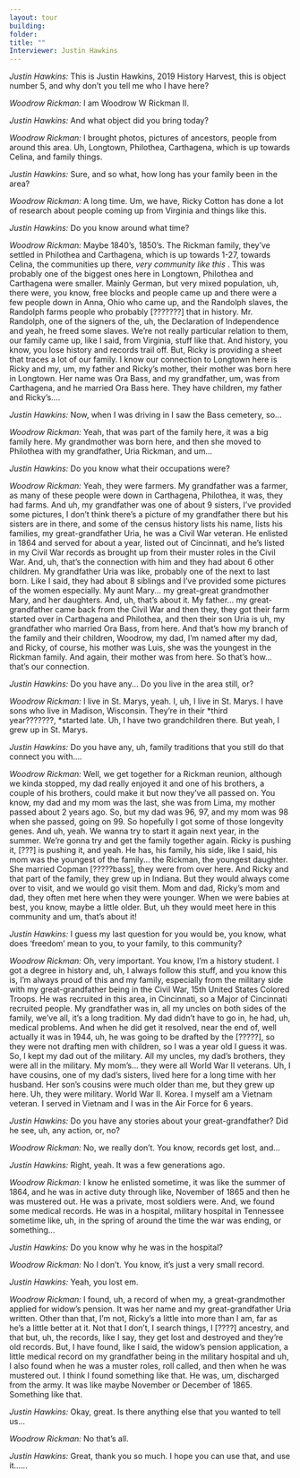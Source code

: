 ```yaml
---
layout: tour
building: 
folder: 
title: ""
Interviewer: Justin Hawkins
---
```



*Justin Hawkins:* This is Justin Hawkins, 2019 History Harvest, this is object number 5, and why don’t you tell me who I have here?

*Woodrow Rickman:* I am Woodrow W Rickman II.

*Justin Hawkins:* And what object did you bring today?

*Woodrow Rickman:* I brought photos, pictures of ancestors, people from around this area. Uh, Longtown, Philothea, Carthagena, which is up towards Celina, and family things.

*Justin Hawkins:* Sure, and so what, how long has your family been in the area?

*Woodrow Rickman:* A long time. Um, we have, Ricky Cotton has done a lot of research about people coming up from Virginia and things like this.

*Justin Hawkins:* Do you know around what time?

*Woodrow Rickman:* Maybe 1840’s, 1850’s. The Rickman family, they’ve settled in Philothea and Carthagena, which is up towards 1-27, towards Celina, the communities up there, *very community like this* . This was probably one of the biggest ones here in Longtown, Philothea and Carthagena were smaller. Mainly German, but very mixed population, uh, there were, you know, free blocks and people came up and there were a few people down in Anna, Ohio who came up, and the Randolph slaves, the Randolph farms people who probably [???????] that in history. Mr. Randolph, one of the signers of the, uh, the Declaration of Independence and yeah, he freed some slaves. We’re not really particular relation to them, our family came up, like I said, from Virginia, stuff like that. And history, you know, you lose history and records trail off. But, Ricky is providing a sheet that traces a lot of our family. I know our connection to Longtown here is Ricky and my, um, my father and Ricky’s mother, their mother was born here in Longtown. Her 
name was Ora Bass, and my grandfather, um, was from Carthagena, and he married Ora Bass here. They have children, my father and Ricky’s....

*Justin Hawkins:* Now, when I was driving in I saw the Bass cemetery, so...

*Woodrow Rickman:* Yeah, that was part of the family here, it was a big family here. My grandmother was born here, and then she moved to Philothea with my grandfather, Uria Rickman, and um...

*Justin Hawkins:* Do you know what their occupations were? 

*Woodrow Rickman:* Yeah, they were farmers. My grandfather was a farmer, as many of these people were down in Carthagena, Philothea, it was, they had farms. And uh, my grandfather was one of about 9 sisters, I’ve provided some pictures, I don’t think there’s a picture of my grandfather there but his sisters are in there, and some of the census history lists his name, lists his families, my great-grandfather Uria, he was a Civil War veteran. He enlisted in 1864 and served for about a year, listed out of Cincinnati, and he’s listed in my Civil War records as brought up from their muster roles in the Civil War. And, uh, that’s the connection with him and they had about 6 other children. My grandfather Uria was like, probably one of the next to last born. Like I said, they had about 8 siblings and I’ve provided some pictures of the women especially. My aunt Mary... my great-great grandmother Mary, and her daughters. And, uh, that’s about it. My father... my great-grandfather came back from the Civil War and then they, they got their farm started over in Carthagena and Philothea, and then their son Uria is uh, my grandfather who married Ora Bass, from here. And that’s how my branch of the family and their children, Woodrow, my dad, I’m named after my dad, and Ricky, of course, his mother was Luis, she was the youngest in the Rickman family. And again, their mother was from here. So that’s how... that’s our connection.

*Justin Hawkins:* Do you have any... Do you live in the area still, or? 

*Woodrow Rickman:* I live in St. Marys, yeah. I, uh, I live in St. Marys. I have sons who live in Madison, Wisconsin. They’re in their *third year???????, *started late. Uh, I have two grandchildren there. But yeah, I grew up in St. Marys.

*Justin Hawkins:* Do you have any, uh, family traditions that you still do that connect you with....

*Woodrow Rickman:* Well, we get together for a Rickman reunion, although we kinda stopped, my dad really enjoyed it and one of his brothers, a couple of his brothers, could make it but now they’ve all passed on. You know, my dad and my mom was the last, she was from Lima, my mother passed about 2 years ago. So, but my dad was 96, 97, and my mom was 98 when she passed, going on 99. So hopefully I got some of those longevity genes. And uh, yeah. We wanna try to start it again next year, in the summer. We’re gonna try and get the family together again. Ricky is pushing it, [???] is pushing it, and yeah. He has, his family, his side, like I said, his mom was the youngest of the family... the Rickman, the youngest daughter. She married Copman [?????bass], they were from over here. And Ricky and that part of the family, they grew up in Indiana. But they would always come over to visit, and we would go visit them. Mom and dad, Ricky’s mom and dad, they often met here when they were younger. When we were babies at best, you know, maybe a little older. But, uh they would meet here in this community and um, that’s about it! 

*Justin Hawkins:* I guess my last question for you would be, you know, what does ‘freedom’ mean to you, to your family, to this community?

*Woodrow Rickman:* Oh, very important. You know, I’m a history student. I got a degree in history and, uh, I always follow this stuff, and you know this is, I’m always proud of this and my family, especially from the military side with my great-grandfather being in the Civil War, 15th United 
States Colored Troops. He was recruited in this area, in Cincinnati, so a Major of Cincinnati recruited people. My grandfather was in, all my uncles on both sides of the family, we’ve all, it’s a long tradition. My dad didn’t have to go in, he had, uh, medical problems. And when he did get it resolved, near the end of, well actually it was in 1944, uh, he was going to be drafted by the [?????], so they were not drafting men with children, so I was a year old I guess it was. So, I kept my dad out of the military. All my uncles, my dad’s brothers, they were all in the military. My mom’s... they were all World War II veterans. Uh, I have cousins, one of my dad’s sisters, lived here for a long time with her husband. Her son’s cousins were much older than me, but they grew up here. Uh, they were military. World War II. Korea. I myself am a Vietnam veteran. I served in Vietnam and I was in the Air Force for 6 years.

*Justin Hawkins:* Do you have any stories about your great-grandfather? Did he see, uh, any action, or, no?

*Woodrow Rickman:* No, we really don’t. You know, records get lost, and...

*Justin Hawkins:* Right, yeah. It was a few generations ago.

*Woodrow Rickman:* I know he enlisted sometime, it was like the summer of 1864, and he was in active duty through like, November of 1865 and then he was mustered out. He was a private, most soldiers were. And, we found some medical records. He was in a hospital, military hospital in Tennessee sometime like, uh, in the spring of around the time the war was ending, or something...

*Justin Hawkins:* Do you know why he was in the hospital?

*Woodrow Rickman:* No I don’t. You know, it’s just a very small record.

*Justin Hawkins:* Yeah, you lost em. 

*Woodrow Rickman:* I found, uh, a record of when my, a great-grandmother applied for widow’s pension. It was her name and my great-grandfather Uria written. Other than that, I’m not, Ricky’s a little into more than I am, far as he’s a little better at it. Not that I don’t, I search things, I [????] ancestry, and that but, uh, the records, like I say, they get lost and destroyed and they’re old records. But, I have found, like I said, the widow’s pension application, a little medical record on my grandfather being in the military hospital and uh, I also found when he was a muster roles, roll called, and then when he was mustered out. I think I found something like that. He was, um, discharged from the army. It was like maybe November or December of 1865. Something like that. 

*Justin Hawkins:* Okay, great. Is there anything else that you wanted to tell us...

*Woodrow Rickman:* No that’s all.

*Justin Hawkins:* Great, thank you so much. I hope you can use that, and use it...... 